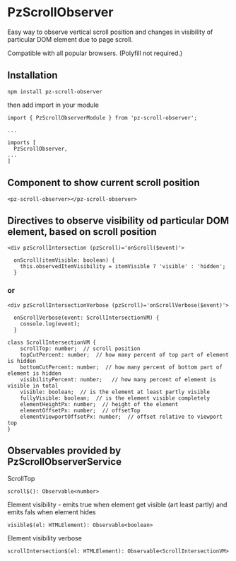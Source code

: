 # PzScrollObserver

Easy way to observe vertical scroll position and changes in visibility of particular DOM element due to page scroll.

Compatible with all popular browsers. (Polyfill not required.)

## Installation

```
npm install pz-scroll-observer
```

then add import in your module

```
import { PzScrollObserverModule } from 'pz-scroll-observer';

...

imports [
  PzScrollObserver,
...
]
```

## Component to show current scroll position

```
<pz-scroll-observer></pz-scroll-observer>
```

## Directives to observe visibility od particular DOM element, based on scroll position

```
<div pzScrollIntersection (pzScroll)='onScroll($event)'>
```
```
  onScroll(itemVisible: boolean) {
    this.observedItemVisibility = itemVisible ? 'visible' : 'hidden';
  }
```

### or

```
<div pzScrollIntersectionVerbose (pzScroll)='onScrollVerbose($event)'>
```

```
  onScrollVerbose(event: ScrollIntersectionVM) {
    console.log(event);
  }
```

```
class ScrollIntersectionVM {
    scrollTop: number;  // scroll position
    topCutPercent: number;  // how many percent of top part of element is hidden
    bottomCutPercent: number;  // how many percent of bottom part of element is hidden
    visibilityPercent: number;   // how many percent of element is visible in total
    visible: boolean;  // is the element at least partly visible
    fullyVisible: boolean;  // is the element visible completely
    elementHeightPx: number;  // height of the element
    elementOffsetPx: number;  // offsetTop
    elementViewportOffsetPx: number;  // offset relative to viewport top
}
```

## Observables provided by PzScrollObserverService

ScrollTop

```
scroll$(): Observable<number>
```

Element visibility - emits true when element get visible (art least partly) and emits fals when element hides

```
visible$(el: HTMLElement): Observable<boolean>
```

Element visibility verbose

```
scrollIntersection$(el: HTMLElement): Observable<ScrollIntersectionVM>
```

